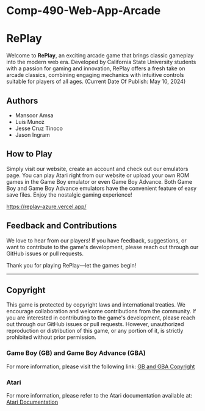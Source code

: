 # Comp-490-Web-App-Arcade

# RePlay

Welcome to **RePlay**, an exciting arcade game that brings classic gameplay into the modern web era. Developed by California State University students with a passion for gaming and innovation, RePlay offers a fresh take on arcade classics, combining engaging mechanics with intuitive controls suitable for players of all ages. (Current Date Of Publish: May 10, 2024)


## Authors

- Mansoor Amsa
- Luis Munoz
- Jesse Cruz Tinoco
- Jason Ingram

## How to Play

Simply visit our website, create an account and check out our emulators page. You can play Atari right from our website or upload your own ROM games in the Game Boy emulator or even Game Boy Advance. Both Game Boy and Game Boy Advance emulators have the convenient feature of easy save files. Enjoy the nostalgic gaming experience!

https://replay-azure.vercel.app/

## Feedback and Contributions

We love to hear from our players! If you have feedback, suggestions, or want to contribute to the game's development, please reach out through our GitHub issues or pull requests.

Thank you for playing RePlay—let the games begin!

--- 

## Copyright

This game is protected by copyright laws and international treaties. We encourage collaboration and welcome contributions from the community. If you are interested in contributing to the game's development, please reach out through our GitHub issues or pull requests. However, unauthorized reproduction or distribution of this game, or any portion of it, is strictly prohibited without prior permission.

### Game Boy (GB) and Game Boy Advance (GBA)
 For more information, please visit the following link: [GB and GBA Copyright](https://replay-azure.vercel.app/copyright)

### Atari
For more information, please refer to the Atari documentation available at: [Atari Documentation](http://devernay.free.fr/hacks/chip8/C8TECH10.HTM)
